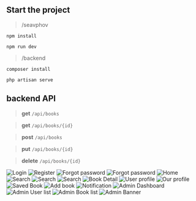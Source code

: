 ## Start the project
> /seavphov

```npm install```

```npm run dev```

>/backend

```composer install```

```php artisan serve```


## backend API


> **get** `/api/books`

> **get** `/api/books/{id}`

> **post** `/api/books`

> **put** `/api/books/{id}`

> **delete** `/api/books/{id}`

![Login](https://raw.githubusercontent.com/kosalvireak/WCT-Project/vue/seavphov/src/assets/Screenshot_1.png)
![Register](https://raw.githubusercontent.com/kosalvireak/WCT-Project/vue/seavphov/src/assets/Screenshot_2.png)
![Forgot password](https://raw.githubusercontent.com/kosalvireak/WCT-Project/vue/seavphov/src/assets/Screenshot_3.png)
![Forgot password](https://raw.githubusercontent.com/kosalvireak/WCT-Project/vue/seavphov/src/assets/Screenshot_4.png)
![Home](https://raw.githubusercontent.com/kosalvireak/WCT-Project/vue/seavphov/src/assets/Screenshot_5.png)
![Search](https://raw.githubusercontent.com/kosalvireak/WCT-Project/vue/seavphov/src/assets/Screenshot_6.png)
![Search](https://raw.githubusercontent.com/kosalvireak/WCT-Project/vue/seavphov/src/assets/Screenshot_7.png)
![Search](https://raw.githubusercontent.com/kosalvireak/WCT-Project/vue/seavphov/src/assets/Screenshot_8.png)
![Book Detail](https://raw.githubusercontent.com/kosalvireak/WCT-Project/vue/seavphov/src/assets/Screenshot_9.png)
![User profile](https://raw.githubusercontent.com/kosalvireak/WCT-Project/vue/seavphov/src/assets/Screenshot_10.png)
![Our profile](https://raw.githubusercontent.com/kosalvireak/WCT-Project/vue/seavphov/src/assets/Screenshot_11.png)
![Saved Book](https://raw.githubusercontent.com/kosalvireak/WCT-Project/vue/seavphov/src/assets/Screenshot_12.png)
![Add book](https://raw.githubusercontent.com/kosalvireak/WCT-Project/vue/seavphov/src/assets/Screenshot_13.png)
![Notification](https://raw.githubusercontent.com/kosalvireak/WCT-Project/vue/seavphov/src/assets/Screenshot_14.png)
![Admin Dashboard](https://raw.githubusercontent.com/kosalvireak/WCT-Project/vue/seavphov/src/assets/Screenshot_15.png)
![Admin User list](https://raw.githubusercontent.com/kosalvireak/WCT-Project/vue/seavphov/src/assets/Screenshot_16.png)
![Admin Book list](https://raw.githubusercontent.com/kosalvireak/WCT-Project/vue/seavphov/src/assets/Screenshot_17.png)
![Admin Banner](https://raw.githubusercontent.com/kosalvireak/WCT-Project/vue/seavphov/src/assets/Screenshot_18.png)